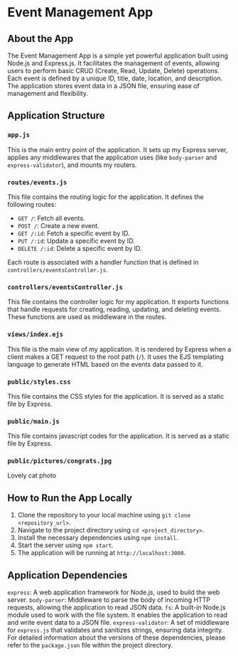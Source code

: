 # Event Management App

## About the App
The Event Management App is a simple yet powerful application built using Node.js and Express.js. It facilitates the management of events, allowing users to perform basic CRUD (Create, Read, Update, Delete) operations. Each event is defined by a unique ID, title, date, location, and description. The application stores event data in a JSON file, ensuring ease of management and flexibility.

## Application Structure

### `app.js`

This is the main entry point of the application. It sets up my Express server, applies any middlewares that the application uses (like `body-parser` and `express-validator`), and mounts my routers.

### `routes/events.js`

This file contains the routing logic for the application. It defines the following routes:

- `GET /`: Fetch all events.
- `POST /`: Create a new event.
- `GET /:id`: Fetch a specific event by ID.
- `PUT /:id`: Update a specific event by ID.
- `DELETE /:id`: Delete a specific event by ID.

Each route is associated with a handler function that is defined in `controllers/eventsController.js`.

### `controllers/eventsController.js`

This file contains the controller logic for my application. It exports functions that handle requests for creating, reading, updating, and deleting events. These functions are used as middleware in the routes.

### `views/index.ejs`

This file is the main view of my application. It is rendered by Express when a client makes a GET request to the root path (`/`). It uses the EJS templating language to generate HTML based on the events data passed to it.

### `public/styles.css`

This file contains the CSS styles for the application. It is served as a static file by Express.

### `public/main.js`

This file contains javascript codes for the application. It is served as a static file by Express.

### `public/pictures/congrats.jpg`

Lovely cat photo



## How to Run the App Locally

1. Clone the repository to your local machine using `git clone <repository_url>`.
2. Navigate to the project directory using `cd <project_directory>`.
3. Install the necessary dependencies using `npm install`.
4. Start the server using `npm start`.
5. The application will be running at `http://localhost:3000`.

## Application Dependencies

`express`: A web application framework for Node.js, used to build the web server.
`body-parser`: Middleware to parse the body of incoming HTTP requests, allowing the application to read JSON data.
`fs`: A built-in Node.js module used to work with the file system. It enables the application to read and write event data to a JSON file.
`express-validator`: A set of middleware for `express.js` that validates and sanitizes strings, ensuring data integrity.
For detailed information about the versions of these dependencies, please refer to the  `package.json` file within the project directory.
